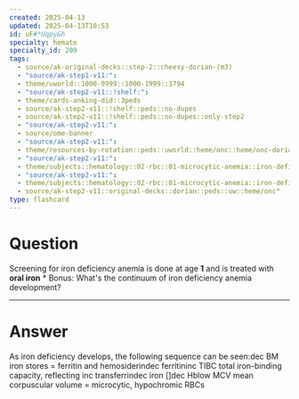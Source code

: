 ```yaml
---
created: 2025-04-13
updated: 2025-04-13T10:53
id: uF#*Uqpy&h
specialty: hemato
specialty_id: 209
tags:
  - source/ak-original-decks::step-2::cheesy-dorian-(m3)
  - "source/ak-step1-v11:": 
  - theme/uworld::1000-9999::1000-1999::1794
  - "source/ak-step2-v11::!shelf:": 
  - theme/cards-anking-did::3peds
  - source/ak-step2-v11::!shelf::peds::no-dupes
  - source/ak-step2-v11::!shelf::peds::no-dupes::only-step2
  - "source/ak-step2-v11:": 
  - source/ome-banner
  - "source/ak-step2-v11:": 
  - theme/resources-by-rotation::peds::uworld::heme/onc::heme/onc-dorian
  - "source/ak-step2-v11:": 
  - theme/subjects::hematology::02-rbc::01-microcytic-anemia::iron-deficiency
  - "source/ak-step2-v11:": 
  - theme/subjects::hematology::02-rbc::01-microcytic-anemia::iron-deficiency::management
  - source/ak-step2-v11::original-decks::dorian::peds::uw::heme/onc"
type: flashcard
---
```


# Question
Screening for iron deficiency anemia is done at age **1** and is treated with **oral iron**  * Bonus: What's the continuum of iron deficiency anemia development?

---

# Answer
As iron deficiency develops, the following sequence can be seen:dec BM iron stores = ferritin and hemosiderindec ferritininc TIBC total iron-binding capacity, reflecting inc transferrindec iron []dec Hblow MCV mean corpuscular volume = microcytic, hypochromic RBCs